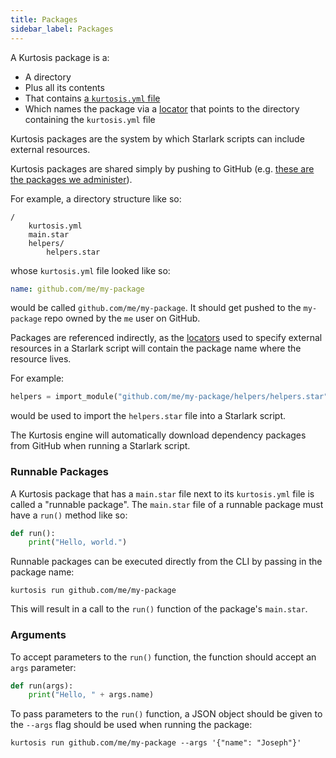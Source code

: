 ```yaml
---
title: Packages
sidebar_label: Packages
---
```


<!-- TODO Add more information here when dependencies are specified in the kurtosis.yml -->

A Kurtosis package is a:

- A directory
- Plus all its contents
- That contains [a `kurtosis.yml` file][kurtosis-yml]
- Which names the package via a [locator][locators] that points to the directory containing the `kurtosis.yml` file

Kurtosis packages are the system by which Starlark scripts can include external resources.

Kurtosis packages are shared simply by pushing to GitHub (e.g. [these are the packages we administer][kurtosis-managed-packages]).

For example, a directory structure like so:

```
/
    kurtosis.yml
    main.star
    helpers/
        helpers.star
```

whose `kurtosis.yml` file looked like so:

```yaml
name: github.com/me/my-package
```

would be called `github.com/me/my-package`. It should get pushed to the `my-package` repo owned by the `me` user on GitHub.

Packages are referenced indirectly, as the [locators][locators] used to specify external resources in a Starlark script will contain the package name where the resource lives.

For example:

```python
helpers = import_module("github.com/me/my-package/helpers/helpers.star")
```

would be used to import the `helpers.star` file into a Starlark script.

<!-- TODO Update this when dependencies are done in the kurtosis.yml file, which would happen at dependency resolution time -->
The Kurtosis engine will automatically download dependency packages from GitHub when running a Starlark script.

### Runnable Packages
A Kurtosis package that has a `main.star` file next to its `kurtosis.yml` file is called a "runnable package". The `main.star` file of a runnable package must have a `run()` method like so:

```python
def run():
    print("Hello, world.")
```

Runnable packages can be executed directly from the CLI by passing in the package name:

```
kurtosis run github.com/me/my-package
```

This will result in a call to the `run()` function of the package's `main.star`.

### Arguments
To accept parameters to the `run()` function, the function should accept an `args` parameter:

```python
def run(args):
    print("Hello, " + args.name)
```

To pass parameters to the `run()` function, a JSON object should be given to the `--args` flag should be used when running the package:

```
kurtosis run github.com/me/my-package --args '{"name": "Joseph"}'
```

<!-------------------- ONLY LINKS BELOW HERE -------------------------->
[kurtosis-yml]: ./kurtosis-yml.md
[locators]: ./locators.md
[kurtosis-managed-packages]: https://github.com/kurtosis-tech?q=package+in%3Aname&type=all&language=&sort=
